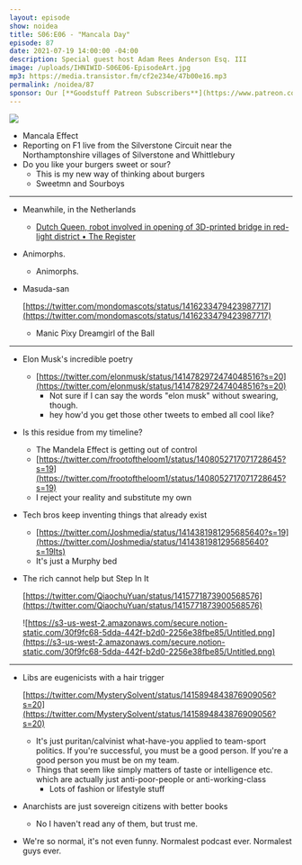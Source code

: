 ```yaml
---
layout: episode
show: noidea
title: S06:E06 - "Mancala Day"
episode: 87
date: 2021-07-19 14:00:00 -04:00
description: Special guest host Adam Rees Anderson Esq. III
image: /uploads/IHNIWID-S06E06-EpisodeArt.jpg
mp3: https://media.transistor.fm/cf2e234e/47b00e16.mp3
permalink: /noidea/87
sponsor: Our [**Goodstuff Patreon Subscribers**](https://www.patreon.com/goodstuff "Goodstuff on Patreon") and listeners just like you! Support your favorite podcasts directly to get access to the discord and more.
---
```


![](/uploads/IHNIWID-S06E06-EpisodeArt.jpg)

- Mancala Effect
- Reporting on F1 live from the Silverstone Circuit near the Northamptonshire villages of Silverstone and Whittlebury
- Do you like your burgers sweet or sour?
    - This is my new way of thinking about burgers
    - Sweetmn and Sourboys

---

- Meanwhile, in the Netherlands
    - [Dutch Queen, robot involved in opening of 3D-printed bridge in red-light district • The Register](https://www.theregister.com/2021/07/16/dutch_queen_word_salad/)
- Animorphs.
    - Animorphs.
- Masuda-san

    [https://twitter.com/mondomascots/status/1416233479423987717](https://twitter.com/mondomascots/status/1416233479423987717)

    - Manic Pixy Dreamgirl of the Ball

---

- Elon Musk's incredible poetry
    - [https://twitter.com/elonmusk/status/1414782972474048516?s=20](https://twitter.com/elonmusk/status/1414782972474048516?s=20)
        - Not sure if I can say the words "elon musk" without swearing, though.
        - hey how'd you get those other tweets to embed all cool like?
- Is this residue from my timeline?
    - The Mandela Effect is getting out of control
    - [https://twitter.com/frootoftheloom1/status/1408052717071728645?s=19](https://twitter.com/frootoftheloom1/status/1408052717071728645?s=19)
    - I reject your reality and substitute my own
- Tech bros keep inventing things that already exist
    - [https://twitter.com/Joshmedia/status/1414381981295685640?s=19](https://twitter.com/Joshmedia/status/1414381981295685640?s=19Its)
    - It's just a Murphy bed
- The rich cannot help but Step In It

    [https://twitter.com/QiaochuYuan/status/1415771873900568576](https://twitter.com/QiaochuYuan/status/1415771873900568576)

    ![https://s3-us-west-2.amazonaws.com/secure.notion-static.com/30f9fc68-5dda-442f-b2d0-2256e38fbe85/Untitled.png](https://s3-us-west-2.amazonaws.com/secure.notion-static.com/30f9fc68-5dda-442f-b2d0-2256e38fbe85/Untitled.png)

---

- Libs are eugenicists with a hair trigger

    [https://twitter.com/MysterySolvent/status/1415894843876909056?s=20](https://twitter.com/MysterySolvent/status/1415894843876909056?s=20)

    - It's just puritan/calvinist what-have-you applied to team-sport politics. If you're successful, you must be a good person. If you're a good person you must be on my team.
    - Things that seem like simply matters of taste or intelligence etc. which are actually just anti-poor-people or anti-working-class
        - Lots of fashion or lifestyle stuff
- Anarchists are just sovereign citizens with better books
    - No I haven't read any of them, but trust me.
- We're so normal, it's not even funny. Normalest podcast ever. Normalest guys ever.